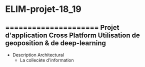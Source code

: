 # ELIM-projet-18_19 
=====================
Projet d'application Cross Platform
Utilisation de geoposition & de deep-learning
--------------------------------------------------

- Description Architectural
	* La collecète d'information